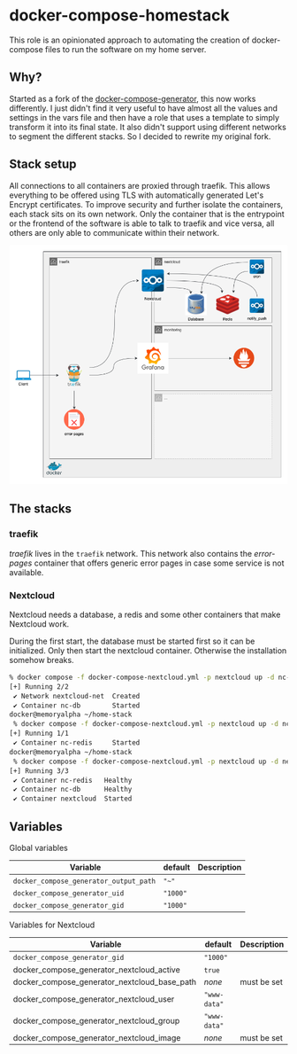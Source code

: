 # docker-compose-homestack

This role is an opinionated approach to automating the creation of docker-compose files to run the software on my home
server.

## Why?

Started as a fork of the
[docker-compose-generator](https://github.com/ironicbadger/ansible-role-docker-compose-generator), this now works
differently. I just didn't find it very useful to have almost all the values and settings in the vars file and then have
a role that uses a template to simply transform it into its final state. It also didn't support using different networks
to segment the different stacks. So I decided to rewrite my original fork.

## Stack setup

All connections to all containers are proxied through traefik. This allows everything to be offered using TLS with
automatically generated Let's Encrypt certificates. To improve security and further isolate the containers, each stack
sits on its own network. Only the container that is the entrypoint or the frontend of the software is able to talk to
traefik and vice versa, all others are only able to communicate within their network.

![alt text](docs/stack.png)

## The stacks

### traefik

_traefik_ lives in the `traefik` network. This network also contains the _error-pages_ container that offers generic
error pages in case some service is not available.

### Nextcloud

Nextcloud needs a database, a redis and some other containers that make Nextcloud work.

During the first start, the database must be started first so it can be initialized. Only then start the nextcloud
container. Otherwise the installation somehow breaks.

```sh
% docker compose -f docker-compose-nextcloud.yml -p nextcloud up -d nc-db
[+] Running 2/2
 ✔ Network nextcloud-net  Created                                           0.1s
 ✔ Container nc-db        Started                                           1.0s
docker@memoryalpha ~/home-stack
 % docker compose -f docker-compose-nextcloud.yml -p nextcloud up -d nc-redis
[+] Running 1/1
 ✔ Container nc-redis     Started                                           1.1s
docker@memoryalpha ~/home-stack
 % docker compose -f docker-compose-nextcloud.yml -p nextcloud up -d nextcloud
[+] Running 3/3
 ✔ Container nc-redis   Healthy                                             0.9s
 ✔ Container nc-db      Healthy                                             0.9s
 ✔ Container nextcloud  Started
 ```

## Variables

Global variables

| Variable                               | default  | Description |
| -------------------------------------- | -------- | ----------- |
| `docker_compose_generator_output_path` | `"~"`    | |
| `docker_compose_generator_uid`         | `"1000"` | |
| `docker_compose_generator_gid`         | `"1000"` | |

Variables for Nextcloud

| Variable                                     | default      | Description |
| -------------------------------------------- | ------------ | ----------- |
| `docker_compose_generator_gid`               | `"1000"`     | |
| docker_compose_generator_nextcloud_active    | `true`       | |
| docker_compose_generator_nextcloud_base_path | _none_       | must be set |
| docker_compose_generator_nextcloud_user      | `"www-data"` | |
| docker_compose_generator_nextcloud_group     | `"www-data"` | |
| docker_compose_generator_nextcloud_image     | _none_       | must be set |
